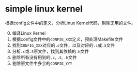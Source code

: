 # simple linux kernel

根据config文件中的定义，分析Linux Kernel代码，剔除无用的文件。

0. 编译Linux Kernel
1. 根据config文件中的`CONFIG_XXX`定义，预处理Makefile文件
2. 找到`CONFIG_XXX`对应的`.o`文件，以及对应的`.c`或`.S`文件
3. 分析`.c`或`.S`原文件，找到其依赖的`.h`文件
4. 删除所有没有用到的`.c`, `.S`, `.h`文件
5. 剔除原文件中多余的`CONFIG_YYY`

